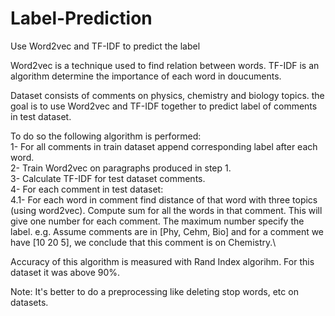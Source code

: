 # Label-Prediction
Use Word2vec and TF-IDF to predict the label

Word2vec is a technique used to find relation between words.
TF-IDF is an algorithm determine the importance of each word in doucuments.

Dataset consists of comments on physics, chemistry and biology topics. the goal is to use Word2vec and TF-IDF together to predict label of comments in test dataset.

To do so the following algorithm is performed:\
1- For all comments in train dataset append corresponding label after each word.\
2- Train Word2vec on paragraphs produced in step 1.\
3- Calculate TF-IDF for test dataset comments.\
4- For each comment in test dataset:\
4.1- For each word in comment find distance of that word with three topics (using word2vec).
    Compute sum for all the words in that comment. This will give one number for each comment. The maximum number specify the label.
    e.g. Assume comments are in [Phy, Cehm, Bio] and for a comment we have [10 20 5], we conclude that this comment is on Chemistry.\
    
    
 Accuracy of this algorithm is measured with Rand Index algorihm. For this dataset it was above 90%.
 
 Note: It's better to do a preprocessing like deleting stop words, etc on datasets.
